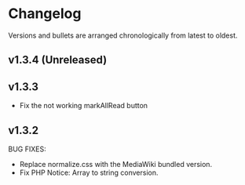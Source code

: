# Changelog

Versions and bullets are arranged chronologically from latest to oldest.

## v1.3.4 (Unreleased)

## v1.3.3

- Fix the not working markAllRead button

## v1.3.2

BUG FIXES:

- Replace normalize.css with the MediaWiki bundled version.
- Fix PHP Notice: Array to string conversion.
